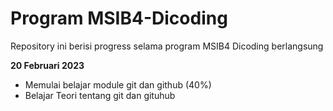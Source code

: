 # Program MSIB4-Dicoding
Repository ini berisi progress selama program MSIB4 Dicoding berlangsung

**20 Februari 2023** 
- Memulai belajar module git dan github (40%)
- Belajar Teori tentang git dan gituhub
